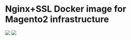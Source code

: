 # Nginx+SSL Docker image for Magento2 infrastructure

[![](https://images.microbadger.com/badges/version/onevn/nginx-ssl-for-magento2.svg)](http://microbadger.com/images/onevn/nginx-ssl-for-magento2)
[![](https://images.microbadger.com/badges/image/onevn/nginx-ssl-for-magento2.svg)](http://microbadger.com/images/onevn/nginx-ssl-for-magento2)
